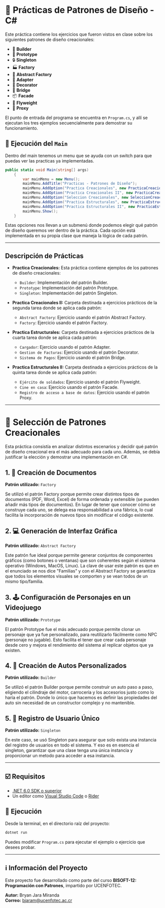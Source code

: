 # 🧠 Prácticas de Patrones de Diseño - C#

Este práctica contiene los ejercicios que fueron vistos en clase sobre los siguientes patrones de diseño creacionales:
- 🧱 **Builder**
- 🧬 **Prototype**
- 🔒 **Singleton**
- 🏭 **Factory**
- 🏥 **Abstract Factory**
- 🧩 **Adapter**
- 🎨 **Decorator**
- 🌉 **Bridge**
- 📦 **Facade**
- 🔄 **Flyweight**
- 🔗 **Proxy**

El punto de entrada del programa se encuentra en `Program.cs`, y allí se ejecutan los tres ejemplos secuencialmente para demostrar su funcionamiento.

## 🏁 Ejecución del `Main`
Dentro del main tenemos un menu que se ayuda con un switch para que puedas ver las practicas ya implementadas.
```csharp
public static void Main(string[] args)
    {
        var mainMenu = new Menu();
        mainMenu.AddTitle("Practicas - Patrones de Diseño");
        mainMenu.AddOption("Practica Creacionales", new PracticaCreacionalesMenuCommand());
        mainMenu.AddOption("Practica Creacionales II", new PracticaCreacionalesV2MenuCommand());
        mainMenu.AddOption("Seleccion Creacionales", new SeleccionCreacionalesMenuCommand());
        mainMenu.AddOption("Practica Estructurales", new PracticaEstructuralesMenuCommand());
        mainMenu.AddOption("Practica Estructurales II", new PracticaEstructuralesV2MenuCommand());
        mainMenu.Show();
    }
```

Estas opciones nos llevan a un submenú donde podemos elegir qué patrón de diseño queremos ver dentro de la práctica. Cada opción está implementada en su propia clase que maneja la lógica de cada patrón.

---
## Descripción de Prácticas
- **Practica Creacionales:** Esta práctica contiene ejemplos de los patrones de diseño creacionales:
  - `Builder`: Implementación del patrón Builder.
  - `Prototype`: Implementación del patrón Prototype.
  - `Singleton`: Implementación del patrón Singleton.
  

- **Practica Creacionales II:** Carpeta destinada a ejercicios prácticos de la segunda tarea donde se aplica cada patrón:
  - `Abstract Factory`: Ejercicio usando el patrón Abstract Factory.
  - `Factory`: Ejercicio usando el patrón Factory.


- **Practica Estructurales:** Carpeta destinada a ejercicios prácticos de la cuarta tarea donde se aplica cada patrón:
  - `Cargador`: Ejercicio usando el patrón Adapter.
  - `Gestion de Facturas`: Ejercicio usando el patrón Decorator.
  - `Sistema de Pagos`: Ejercicio usando el patrón Bridge.

- **Practica Estructurales II:** Carpeta destinada a ejercicios prácticos de la quinta tarea donde se aplica cada patrón:
  - `Ejército de soldados`: Ejercicio usando el patrón Flyweight.
  - `Cine en casa`: Ejercicio usando el patrón Facade.
  - `Registro de acceso a base de datos`: Ejercicio usando el patrón Proxy.
---
# 🧱 Selección de Patrones Creacionales

Esta práctica consistía en analizar distintos escenarios y decidir qué patrón de diseño creacional era el más adecuado para cada uno. Además, se debía justificar la elección y demostrar una implementación en C#.

## 1. 📄 Creación de Documentos

**Patrón utilizado:** `Factory`

Se utilizó el patrón Factory porque permite crear distintos tipos de documentos (PDF, Word, Excel) de forma ordenada y extensible (se pueden añadir más tipos de documentos). En lugar de tener que conocer cómo se construye cada uno, se delega esa responsabilidad a una fábrica, lo cual facilita la incorporación de nuevos tipos sin modificar el código existente.

## 2. 💻 Generación de Interfaz Gráfica

**Patrón utilizado:** `Abstract Factory`

Este patrón fue ideal porque permite generar conjuntos de componentes gráficos (como botones o ventanas) que son coherentes según el sistema operativo (Windows, MacOS, Linux). La clave de usar este patrón es que en el enunciado se nos dice "Familias" y con el Abstract Factory se garantiza que todos los elementos visuales se comporten y se vean todos de un mismo tipo/familia.

## 3. 🕹️ Configuración de Personajes en un Videojuego

**Patrón utilizado:** `Prototype`

El patrón Prototype fue el más adecuado porque permite clonar un personaje que ya fue personalizado, para reutilizarlo fácilmente como NPC (personaje no jugable). Esto facilita el tener que crear cada personaje desde cero y mejora el rendimiento del sistema al replicar objetos que ya existen.

## 4. 🚗 Creación de Autos Personalizados

**Patrón utilizado:** `Builder`

Se utilizó el patrón Builder porque permite construir un auto paso a paso, eligiendo el cilindraje del motor, carrocería y los accesorios justo como lo haría el patrón. Donde lo único que hacemos es definir las propiedades del auto sin necesidad de un constructor complejo y no mantenible.

## 5. 👤 Registro de Usuario Único

**Patrón utilizado:** `Singleton`

En este caso, se usó Singleton para asegurar que solo exista una instancia del registro de usuarios en todo el sistema. Y eso es en esencia el singleton, garantizar que una clase tenga una única instancia y proporcionar un metodo para acceder a esa instancia. 

---
 
## :ballot_box_with_check: Requisitos

- [.NET 6.0 SDK o superior](https://dotnet.microsoft.com/)
- Un editor como [Visual Studio Code](https://code.visualstudio.com/) o [Rider](https://www.jetbrains.com/rider/)

## :rocket: Ejecución

Desde la terminal, en el directorio raíz del proyecto:

```bash
dotnet run
```

Puedes modificar `Program.cs` para ejecutar el ejemplo o ejercicio que desees probar.

---

## :information_source: Información del Proyecto

Este proyecto fue desarrollado como parte del curso **BISOFT-12: Programación con Patrones**, impartido por UCENFOTEC.

**Autor:** Bryan Jara Miranda  
**Correo:** bjaram@ucenfotec.ac.cr
